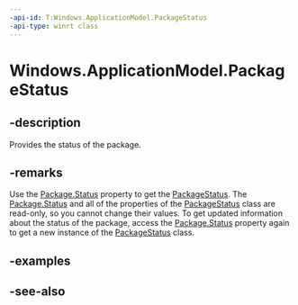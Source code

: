 ```yaml
---
-api-id: T:Windows.ApplicationModel.PackageStatus
-api-type: winrt class
---
```


<!-- Class syntax.
public class PackageStatus : Windows.ApplicationModel.IPackageStatus
-->

# Windows.ApplicationModel.PackageStatus

## -description
Provides the status of the package.

## -remarks
Use the [Package.Status](package_status.md) property to get the [PackageStatus](packagestatus.md). The [Package.Status](package_status.md) and all of the properties of the [PackageStatus](packagestatus.md) class are read-only, so you cannot change their values. To get updated information about the status of the package, access the [Package.Status](package_status.md) property again to get a new instance of the [PackageStatus](packagestatus.md) class.

## -examples

## -see-also
